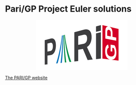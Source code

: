 # Pari/GP Project Euler solutions

<p align="center"><img src="logo.png"></p>



[The PARI/GP website](https://pari.math.u-bordeaux.fr/)

